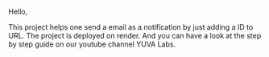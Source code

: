 Hello,

This project helps one send a email as a notification by just adding a ID to URL. The project is deployed on render. And you can have a look at the step by step guide on our youtube channel YUVA Labs. 
